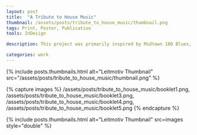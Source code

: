 ```yaml
---
layout: post
title:  "A Tribute to House Music"
thumbnail: /assets/posts/tribute_to_house_music/thumbnail.png
tags: Print, Poster, Publication
tools: InDesign

description: This project was primarily inspired by Midtown 180 Blues, an album by Terre Thaemlitz (aka DJ Sprinkles) which offers discourse about the gentrification of house and garage music and the resulting disconnection from its LGBTQ origins. My goal was to provide a map to explore the influence that led to both house and garage music and the influence both music scenes have had since. While doing so, I wanted to keep the queerness of house music front and center. In doing so, I hoped to send the message that all electronic dance music is indebted to the LGBTQ struggles of the 80s-90s. Each genre listed above are contemporaries and are represented with analogous typefaces. In contrast, the genres listed below were influenced by those above. The booklet features an article originally written by Sydney Grant offering insight into the culture revolving the early club scenes as well as information about how the poster is laid out.

categories: work
---
```


{% include posts.thumbnails.html alt="Leitmotiv Thumbnail" src="/assets/posts/tribute_to_house_music/thumbnail.png" %}

{% capture images %}
/assets/posts/tribute_to_house_music/booklet1.png,
/assets/posts/tribute_to_house_music/booklet3.png,
/assets/posts/tribute_to_house_music/booklet4.png,
/assets/posts/tribute_to_house_music/booklet5.png
{% endcapture %}

{% include posts.thumbnails.html alt="Leitmotiv Thumbnail" src=images style="double" %}
